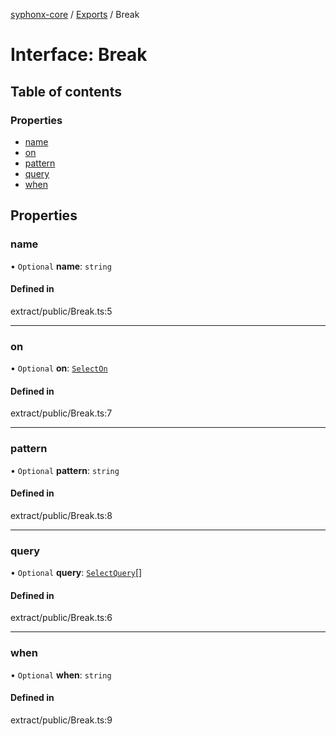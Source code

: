 [syphonx-core](../README.md) / [Exports](../modules.md) / Break

# Interface: Break

## Table of contents

### Properties

- [name](Break.md#name)
- [on](Break.md#on)
- [pattern](Break.md#pattern)
- [query](Break.md#query)
- [when](Break.md#when)

## Properties

### name

• `Optional` **name**: `string`

#### Defined in

extract/public/Break.ts:5

___

### on

• `Optional` **on**: [`SelectOn`](../modules.md#selecton)

#### Defined in

extract/public/Break.ts:7

___

### pattern

• `Optional` **pattern**: `string`

#### Defined in

extract/public/Break.ts:8

___

### query

• `Optional` **query**: [`SelectQuery`](../modules.md#selectquery)[]

#### Defined in

extract/public/Break.ts:6

___

### when

• `Optional` **when**: `string`

#### Defined in

extract/public/Break.ts:9
